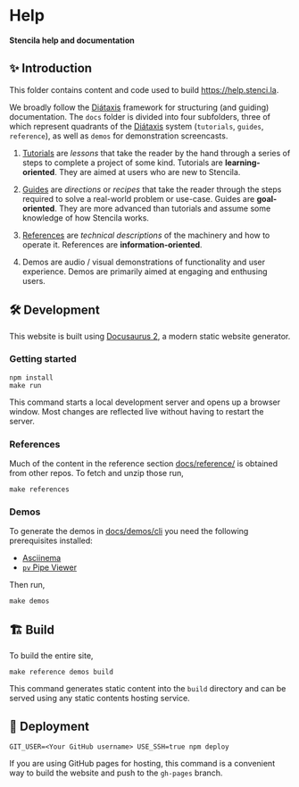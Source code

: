 # Help

**Stencila help and documentation**

## ✨ Introduction

This folder contains content and code used to build https://help.stenci.la.

We broadly follow the [Diátaxis](https://diataxis.fr/) framework for structuring (and guiding) documentation. The `docs` folder is divided into four subfolders, three of which represent quadrants of the [Diátaxis](https://diataxis.fr/) system (`tutorials`, `guides`, `reference`), as well as `demos` for demonstration screencasts.

1. [Tutorials](https://diataxis.fr/tutorials/) are _lessons_ that take the reader by the hand through a series of steps to complete a project of some kind. Tutorials are **learning-oriented**. They are aimed at users who are new to Stencila.

2. [Guides](https://diataxis.fr/how-to-guides/) are _directions_ or _recipes_ that take the reader through the steps required to solve a real-world problem or use-case. Guides are **goal-oriented**. They are more advanced than tutorials and assume some knowledge of how Stencila works.

3. [References](https://diataxis.fr/reference/) are _technical descriptions_ of the machinery and how to operate it. References are **information-oriented**.

4. Demos are audio / visual demonstrations of functionality and user experience. Demos are primarily aimed at engaging and enthusing users.

## 🛠️ Development

This website is built using [Docusaurus 2](https://docusaurus.io/), a modern static website generator.

### Getting started

```console
npm install
make run
```

This command starts a local development server and opens up a browser window. Most changes are reflected live without having to restart the server.

### References

Much of the content in the reference section [docs/reference/](docs/reference) is obtained from other repos. To fetch and unzip those run,

```console
make references
```

### Demos

To generate the demos in [docs/demos/cli](docs/demos/cli) you need the following prerequisites installed:

- [Asciinema](https://asciinema.org/docs/installation)
- [`pv` Pipe Viewer](http://www.ivarch.com/programs/pv.shtml)

Then run,

```console
make demos
```

## 🏗️ Build

To build the entire site,

```console
make reference demos build
```

This command generates static content into the `build` directory and can be served using any static contents hosting service.

## 🚀 Deployment

```console
GIT_USER=<Your GitHub username> USE_SSH=true npm deploy
```

If you are using GitHub pages for hosting, this command is a convenient way to build the website and push to the `gh-pages` branch.
